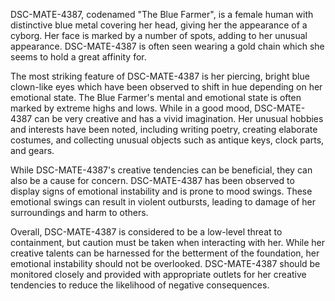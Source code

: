 DSC-MATE-4387, codenamed "The Blue Farmer", is a female human with distinctive blue metal covering her head, giving her the appearance of a cyborg. Her face is marked by a number of spots, adding to her unusual appearance. DSC-MATE-4387 is often seen wearing a gold chain which she seems to hold a great affinity for.

The most striking feature of DSC-MATE-4387 is her piercing, bright blue clown-like eyes which have been observed to shift in hue depending on her emotional state. The Blue Farmer's mental and emotional state is often marked by extreme highs and lows. While in a good mood, DSC-MATE-4387 can be very creative and has a vivid imagination. Her unusual hobbies and interests have been noted, including writing poetry, creating elaborate costumes, and collecting unusual objects such as antique keys, clock parts, and gears.

While DSC-MATE-4387's creative tendencies can be beneficial, they can also be a cause for concern. DSC-MATE-4387 has been observed to display signs of emotional instability and is prone to mood swings. These emotional swings can result in violent outbursts, leading to damage of her surroundings and harm to others.

Overall, DSC-MATE-4387 is considered to be a low-level threat to containment, but caution must be taken when interacting with her. While her creative talents can be harnessed for the betterment of the foundation, her emotional instability should not be overlooked. DSC-MATE-4387 should be monitored closely and provided with appropriate outlets for her creative tendencies to reduce the likelihood of negative consequences.